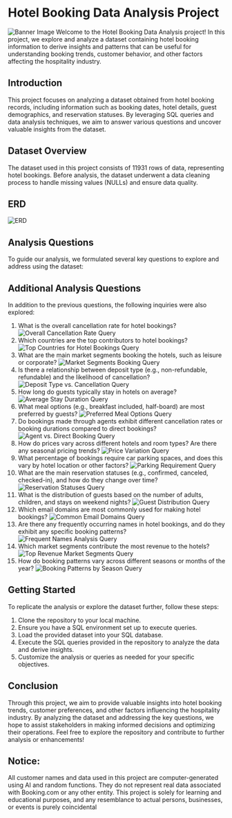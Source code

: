 # Hotel Booking Data Analysis Project
 ![Banner Image](https://github.com/nazims-flow/Hotel-Booking-Data-Analysis-Project/blob/main/booking_banner.png)
 Welcome to the Hotel Booking Data Analysis project! In this project, we explore and analyze a
 dataset containing hotel booking information to derive insights and patterns that can be useful
 for understanding booking trends, customer behavior, and other factors affecting the hospitality
 industry.
 ## Introduction
 This project focuses on analyzing a dataset obtained from hotel booking records, including
 information such as booking dates, hotel details, guest demographics, and reservation statuses.
 By leveraging SQL queries and data analysis techniques, we aim to answer various questions
 and uncover valuable insights from the dataset.
 ## Dataset Overview
 The dataset used in this project consists of 11931 rows of data, representing hotel
 bookings. Before analysis, the dataset underwent a data cleaning process to handle missing
 values (NULLs) and ensure data quality.
 ## ERD
 ![ERD](https://github.com/nazims-flow/Hotel-Booking-Data-Analysis-Project/blob/main/ERD_bookings.png)
 ## Analysis Questions
 To guide our analysis, we formulated several key questions to explore and address using the
 dataset:
 ## Additional Analysis Questions
In addition to the previous questions, the following inquiries were also explored:
 1. What is the overall cancellation rate for hotel bookings?
 ![Overall Cancellation Rate Query](https://github.com/nazims-flow/Hotel-Booking-Data-Analysis-Project/blob/main/query%20images/q1.jpeg)
 2. Which countries are the top contributors to hotel bookings?
 ![Top Countries for Hotel Bookings Query](https://github.com/nazims-flow/Hotel-Booking-Data-Analysis-Project/blob/main/query%20images/q2.jpeg)
 3. What are the main market segments booking the hotels, such as leisure or corporate?
 ![Market Segments Booking Query](https://github.com/nazims-flow/Hotel-Booking-Data-Analysis-Project/blob/main/query%20images/q3.jpeg)
 4. Is there a relationship between deposit type (e.g., non-refundable, refundable) and the
 likelihood of cancellation?
 ![Deposit Type vs. Cancellation Query](https://github.com/nazims-flow/Hotel-Booking-Data-Analysis-Project/blob/main/query%20images/q4.jpeg)
 5. How long do guests typically stay in hotels on average?
 ![Average Stay Duration Query](https://github.com/nazims-flow/Hotel-Booking-Data-Analysis-Project/blob/main/query%20images/q5.jpeg)
 6. What meal options (e.g., breakfast included, half-board) are most preferred by guests?
 ![Preferred Meal Options Query](https://github.com/nazims-flow/Hotel-Booking-Data-Analysis-Project/blob/main/query%20images/q6.jpeg)
 7. Do bookings made through agents exhibit different cancellation rates or booking durations
 compared to direct bookings?
 ![Agent vs. Direct Booking Query](https://github.com/nazims-flow/Hotel-Booking-Data-Analysis-Project/blob/main/query%20images/q7.jpeg)
 8. How do prices vary across different hotels and room types? Are there any seasonal pricing
 trends?
 ![Price Variation Query](https://github.com/nazims-flow/Hotel-Booking-Data-Analysis-Project/blob/main/query%20images/q8.jpeg)
 9. What percentage of bookings require car parking spaces, and does this vary by hotel location
 or other factors?
 ![Parking Requirement Query](https://github.com/nazims-flow/Hotel-Booking-Data-Analysis-Project/blob/main/query%20images/q9.jpeg)
 10. What are the main reservation statuses (e.g., confirmed, canceled, checked-in), and how do they change over time?
 ![Reservation Statuses Query](https://github.com/nazims-flow/Hotel-Booking-Data-Analysis-Project/blob/main/query%20images/q10.jpeg)
 11. What is the distribution of guests based on the number of adults, children, and stays on
 weekend nights?
 ![Guest Distribution Query](https://github.com/nazims-flow/Hotel-Booking-Data-Analysis-Project/blob/main/query%20images/q11.jpeg)
 12. Which email domains are most commonly used for making hotel bookings?
 ![Common Email Domains Query](https://github.com/nazims-flow/Hotel-Booking-Data-Analysis-Project/blob/main/query%20images/q12.jpeg)
13. Are there any frequently occurring names in hotel bookings, and do they exhibit any specific
 booking patterns?
 ![Frequent Names Analysis Query](https://github.com/nazims-flow/Hotel-Booking-Data-Analysis-Project/blob/main/query%20images/q13.jpeg)
 14. Which market segments contribute the most revenue to the hotels?
 ![Top Revenue Market Segments Query](https://github.com/nazims-flow/Hotel-Booking-Data-Analysis-Project/blob/main/query%20images/q14.jpeg)
 15. How do booking patterns vary across different seasons or months of the year?
 ![Booking Patterns by Season Query](https://github.com/nazims-flow/Hotel-Booking-Data-Analysis-Project/blob/main/query%20images/q15.jpeg)
 ## Getting Started
 To replicate the analysis or explore the dataset further, follow these steps:
 1. Clone the repository to your local machine.
 2. Ensure you have a SQL environment set up to execute queries.
 3. Load the provided dataset into your SQL database.
 4. Execute the SQL queries provided in the repository to analyze the data and derive insights.
 5. Customize the analysis or queries as needed for your specific objectives.
 ## Conclusion
 Through this project, we aim to provide valuable insights into hotel booking trends, customer
 preferences, and other factors influencing the hospitality industry. By analyzing the dataset and
 addressing the key questions, we hope to assist stakeholders in making informed decisions and
 optimizing their operations.
 Feel free to explore the repository and contribute to further analysis or enhancements!
 ## Notice:
 All customer names and data used in this project are computer-generated using AI and random
 functions. They do not represent real data associated with Booking.com or any other entity. This
project is solely for learning and educational purposes, and any resemblance to actual persons,
 businesses, or events is purely coincidental
